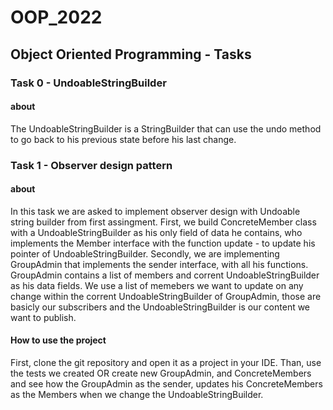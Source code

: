 # OOP_2022
## Object Oriented Programming - Tasks

### Task 0 - UndoableStringBuilder
#### about
The UndoableStringBuilder is a StringBuilder that can use the undo method to go back to his previous state before his last change.


### Task 1 - Observer design pattern
#### about
In this task we are asked to implement observer design with Undoable string builder from first assingment.
First, we build ConcreteMember class with a UndoableStringBuilder as his only field of data he contains, who implements the Member interface with the function update - to update his pointer of UndoableStringBuilder.
Secondly, we are implementing GroupAdmin that implements the sender interface, with all his functions. GroupAdmin contains a list of members and corrent UndoableStringBuilder as his data fields. We use a list of memebers we want to update on any change within the corrent UndoableStringBuilder of GroupAdmin, those are basicly our subscribers and the UndoableStringBuilder is our content we want to publish.

#### How to use the project
First, clone the git repository and open it as a project in your IDE.
Than, use the tests we created OR create new GroupAdmin, and ConcreteMembers and see how the GroupAdmin as the sender, updates his ConcreteMembers as the Members when we change the UndoableStringBuilder.
